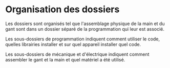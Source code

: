 # Organisation des dossiers
Les dossiers sont organisés tel que l'assemblage physique de la main et du gant sont dans un dossier séparé de la programmation qui leur est associé.

Les sous-dossiers de programmation indiquent comment utiliser le code, quelles librairies installer et sur quel appareil installer quel code.

Les sous-dossiers de mécanique et d'électrique indiquent comment assembler le gant et la main et quel matériel a été utilisé.
